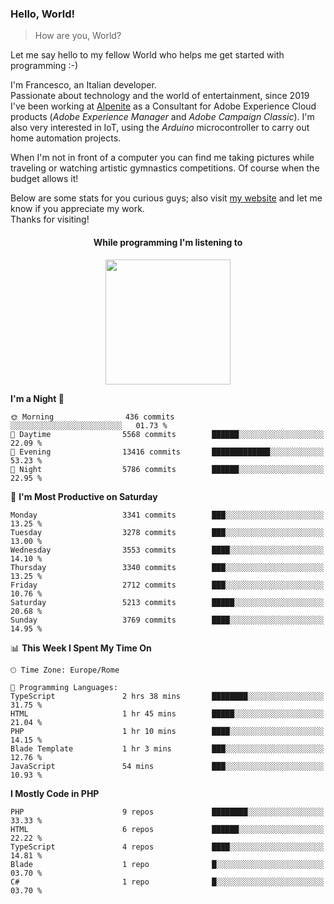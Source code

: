 ### Hello, World!

> How are you, World?

Let me say hello to my fellow World who helps me get started with programming :-)

I'm Francesco, an Italian developer.  
Passionate about technology and the world of entertainment, since 2019 I've been working at [Alpenite](https://www.alpenite.com) as a Consultant for Adobe Experience Cloud products (*Adobe Experience Manager* and *Adobe Campaign Classic*). I'm also very interested in IoT, using the *Arduino* microcontroller to carry out home automation projects.

When I'm not in front of a computer you can find me taking pictures while traveling or watching artistic gymnastics competitions. Of course when the budget allows it!

Below are some stats for you curious guys; also visit [my website](https://www.francescorega.eu) and let me know if you appreciate my work.  
Thanks for visiting!

<div align="center">
  <h4>While programming I'm listening to</h4>
  <a href="https://apps.francescorega.eu/now-playing/11147232609" target="_blank"><img src="https://apps.francescorega.eu/now-playing/11147232609" width="200"></a>
</div>

<!--START_SECTION:waka-->
**I'm a Night 🦉** 

```text
🌞 Morning                436 commits         ░░░░░░░░░░░░░░░░░░░░░░░░░   01.73 % 
🌆 Daytime                5568 commits        ██████░░░░░░░░░░░░░░░░░░░   22.09 % 
🌃 Evening                13416 commits       █████████████░░░░░░░░░░░░   53.23 % 
🌙 Night                  5786 commits        ██████░░░░░░░░░░░░░░░░░░░   22.95 % 
```
📅 **I'm Most Productive on Saturday** 

```text
Monday                   3341 commits        ███░░░░░░░░░░░░░░░░░░░░░░   13.25 % 
Tuesday                  3278 commits        ███░░░░░░░░░░░░░░░░░░░░░░   13.00 % 
Wednesday                3553 commits        ████░░░░░░░░░░░░░░░░░░░░░   14.10 % 
Thursday                 3340 commits        ███░░░░░░░░░░░░░░░░░░░░░░   13.25 % 
Friday                   2712 commits        ███░░░░░░░░░░░░░░░░░░░░░░   10.76 % 
Saturday                 5213 commits        █████░░░░░░░░░░░░░░░░░░░░   20.68 % 
Sunday                   3769 commits        ████░░░░░░░░░░░░░░░░░░░░░   14.95 % 
```


📊 **This Week I Spent My Time On** 

```text
🕑︎ Time Zone: Europe/Rome

💬 Programming Languages: 
TypeScript               2 hrs 38 mins       ████████░░░░░░░░░░░░░░░░░   31.75 % 
HTML                     1 hr 45 mins        █████░░░░░░░░░░░░░░░░░░░░   21.04 % 
PHP                      1 hr 10 mins        ████░░░░░░░░░░░░░░░░░░░░░   14.15 % 
Blade Template           1 hr 3 mins         ███░░░░░░░░░░░░░░░░░░░░░░   12.76 % 
JavaScript               54 mins             ███░░░░░░░░░░░░░░░░░░░░░░   10.93 % 
```

**I Mostly Code in PHP** 

```text
PHP                      9 repos             ████████░░░░░░░░░░░░░░░░░   33.33 % 
HTML                     6 repos             ██████░░░░░░░░░░░░░░░░░░░   22.22 % 
TypeScript               4 repos             ████░░░░░░░░░░░░░░░░░░░░░   14.81 % 
Blade                    1 repo              █░░░░░░░░░░░░░░░░░░░░░░░░   03.70 % 
C#                       1 repo              █░░░░░░░░░░░░░░░░░░░░░░░░   03.70 % 
```




<!--END_SECTION:waka-->
